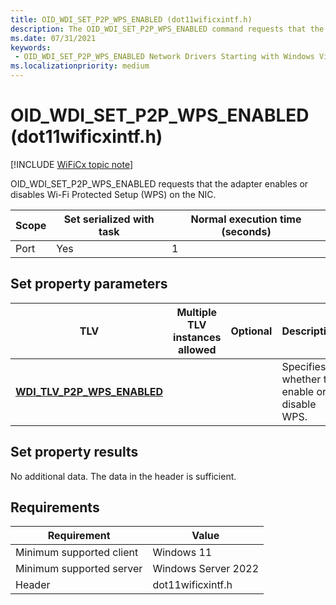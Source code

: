 ```yaml
---
title: OID_WDI_SET_P2P_WPS_ENABLED (dot11wificxintf.h)
description: The OID_WDI_SET_P2P_WPS_ENABLED command requests that the adapter enables or disables Wi-Fi Protected Setup (WPS) on the NIC.
ms.date: 07/31/2021
keywords:
 - OID_WDI_SET_P2P_WPS_ENABLED Network Drivers Starting with Windows Vista
ms.localizationpriority: medium
---
```


# OID\_WDI\_SET\_P2P\_WPS\_ENABLED (dot11wificxintf.h)

[!INCLUDE [WiFiCx topic note](../includes/wificx-version-warning.md)]


OID\_WDI\_SET\_P2P\_WPS\_ENABLED requests that the adapter enables or disables Wi-Fi Protected Setup (WPS) on the NIC.

| Scope | Set serialized with task | Normal execution time (seconds) |
|-------|--------------------------|---------------------------------|
| Port  | Yes                      | 1                               |

 

## Set property parameters


| TLV                                                                 | Multiple TLV instances allowed | Optional | Description                                 |
|---------------------------------------------------------------------|--------------------------------|----------|---------------------------------------------|
| [**WDI\_TLV\_P2P\_WPS\_ENABLED**](./wdi-tlv-p2p-wps-enabled.md) |                                |          | Specifies whether to enable or disable WPS. |

 

## Set property results


No additional data. The data in the header is sufficient.

## Requirements

|Requirement|Value|
|--- |--- |
|Minimum supported client|Windows 11|
|Minimum supported server|Windows Server 2022|
|Header|dot11wificxintf.h|

 

